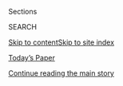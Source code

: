 <div id="app">

<div>

<div class="NYTAppHideMasthead css-1r6wvpq e1suatyy0">

<div class="section css-ui9rw0 e1suatyy2">

<div class="css-eph4ug er09x8g0">

<div class="css-6n7j50">

</div>

<span class="css-1dv1kvn">Sections</span>

<div class="css-10488qs">

<span class="css-1dv1kvn">SEARCH</span>

</div>

[Skip to content](#site-content)[Skip to site
index](#site-index)

</div>

<div class="css-10698na e1huz5gh0">

</div>

</div>

<div id="masthead-bar-one" class="section hasLinks css-15hmgas e1csuq9d3">

<div class="css-uqyvli e1csuq9d0">

</div>

<div class="css-1uqjmks e1csuq9d1">

</div>

<div class="css-9e9ivx">

[](https://myaccount.nytimes3xbfgragh.onion/auth/login?response_type=cookie&client_id=vi)

</div>

<div class="css-1bvtpon e1csuq9d2">

[Today’s Paper](https://www.nytimes3xbfgragh.onion/section/todayspaper)

</div>

</div>

</div>

</div>

<div data-aria-hidden="false">

<div id="site-content" data-role="main">

<div id="top-wrapper" class="css-15p45cc eaca97t0" type="top">

<div id="top-slug" class="css-19x0jxb eaca97t1" hidden="">

Advertisement

</div>

[Continue reading the main
story](#after-top)

<div class="ad top-wrapper" style="text-align:center;height:100%;display:block;min-height:90px">

<div id="top" class="place-ad" data-position="top" data-size-key="top">

</div>

</div>

<div id="after-top">

</div>

</div>

<div id="byline" class="section css-15h4p1b e9abtgs0">

<div class="css-1j21atc e1svk9qx1">

<div class="css-nfcc9b e1svk9qx3">

<div class="css-vl9dhg e1svk9qx5">

<div class="css-1nrhkj6 e1svk9qx6">

# Carl Richards

</div>

## <span></span>

Carl Richards is a certified financial [planner and
author](https://behaviorgap.com) of “The Behavior Gap.” His sketches and
essays appear frequently. 

</div>

</div>

</div>

<div>

<div id="mid1-wrapper" class="css-1mn4oms eaca97t0" type="rank">

<div id="mid1-slug" class="css-1tag3rd eaca97t1">

Advertisement

</div>

[Continue reading the main
story](#after-mid1)

<div id="mid1" class="ad mid1-wrapper" style="text-align:center;height:100%;display:block">

</div>

<div id="after-mid1">

</div>

</div>

</div>

<div class="css-185go5a e1o5byef0">

<div class="css-15cbhtu">

  - [Latest](#stream-panel)
  - <span class="css-6n7j50">Search</span>
    <div class="control">
    <div class="label-container css-1dv1kvn">
    Search
    </div>
    <div class="css-wm4t3d">
    **<span id="clear-search-input" class="css-1dv1kvn">Clear this text
    input</span>
    </div>
    </div>
    <span class="css-1iovbfw"></span>

<div id="stream-panel" class="section css-8msx5b e1jz0cab1">

<div class="css-13mho3u">

1.  
    
    <div class="css-1cp3ece">
    
    <div class="css-1l4spti">
    
    [](/2020/06/26/business/investing-stock-market-fear.html)
    
    <div class="css-79elbk">
    
    ![](https://static01.graylady3jvrrxbe.onion/images/2020/06/27/business/26sketch1-print/031420bucks-carl-sketch-SCARY-thumbWide.jpg?quality=75&auto=webp&disable=upscale)
    
    </div>
    
    ### <span class="css-m70j1g">Sketch guy</span>
    
    ## Your 5-Step Guide to Navigating a Scary Stock Market
    
    Strong feelings are fine. You’re only human. But remember why you
    invested in the first place. The best action to take might not
    involve your portfolio.
    
    <div class="css-1nqbnmb ea5icrr0">
    
    By <span class="css-1n7hynb">Carl
    Richards</span>
    
    </div>
    
    </div>
    
    <div class="css-1lc2l26 e1xfvim33">
    
    </div>
    
    </div>

2.  
    
    <div class="css-1cp3ece">
    
    <div class="css-1l4spti">
    
    [](/2019/10/25/your-money/profit-art-business.html)
    
    <div class="css-79elbk">
    
    ![](https://static01.graylady3jvrrxbe.onion/images/2019/07/30/business/073019bucks-carl-napkin/073019bucks-carl-napkin-thumbWide.jpg?quality=75&auto=webp&disable=upscale)
    
    </div>
    
    ### <span class="css-m70j1g">Sketch Guy</span>
    
    ## Profit From Art Isn’t Dirty. It Means: Make More Art.
    
    Are you an artist who dislikes dealing with the financial part of
    your work? Think of profit as a form of permission.
    
    <div class="css-1nqbnmb ea5icrr0">
    
    By <span class="css-1n7hynb">Carl
    Richards</span>
    
    </div>
    
    </div>
    
    <div class="css-1lc2l26 e1xfvim33">
    
    </div>
    
    </div>

3.  
    
    <div class="css-1cp3ece">
    
    <div class="css-1l4spti">
    
    [](/2019/09/12/your-money/how-to-do-better-than-merely-getting-ahead.html)
    
    <div class="css-79elbk">
    
    ![](https://static01.graylady3jvrrxbe.onion/images/2019/08/28/business/000019bucks-carl-sketch/000019bucks-carl-sketch-thumbWide.jpg?quality=75&auto=webp&disable=upscale)
    
    </div>
    
    ### <span class="css-m70j1g">Sketch Guy</span>
    
    ## How to Do Better Than Merely Getting Ahead
    
    Outracing the pack is overrated. But defining enough and then
    stopping there? It may be the best life shift you’ve made in ages.
    
    <div class="css-1nqbnmb ea5icrr0">
    
    By <span class="css-1n7hynb">Carl
    Richards</span>
    
    </div>
    
    </div>
    
    <div class="css-1lc2l26 e1xfvim33">
    
    </div>
    
    </div>

4.  
    
    <div class="css-1cp3ece">
    
    <div class="css-1l4spti">
    
    [](/2019/07/29/business/confidence-bias-investing.html)
    
    <div class="css-79elbk">
    
    ![](https://static01.graylady3jvrrxbe.onion/images/2019/07/29/business/072919bucks-carl-sketch/072919bucks-carl-sketch-thumbWide.jpg?quality=75&auto=webp&disable=upscale)
    
    </div>
    
    ### <span class="css-m70j1g">Sketch Guy</span>
    
    ## You Are Probably Overconfident. (If You Skip This, Doubly So.)
    
    Do you fancy yourself a stockpicker? Are you certain you can assess
    avalanche risk in the backcountry? You may need a lesson in
    self-serving biases.
    
    <div class="css-1nqbnmb ea5icrr0">
    
    By <span class="css-1n7hynb">Carl
    Richards</span>
    
    </div>
    
    </div>
    
    <div class="css-1lc2l26 e1xfvim33">
    
    </div>
    
    </div>

5.  
    
    <div class="css-1cp3ece">
    
    <div class="css-1l4spti">
    
    [](/2019/07/08/your-money/sketch-guy-your-own-way.html)
    
    <div class="css-79elbk">
    
    ![](https://static01.graylady3jvrrxbe.onion/images/2019/07/08/business/070819bucks-carl-sketch/d422543832d44aba996986714dc04da2-thumbWide.jpg?quality=75&auto=webp&disable=upscale)
    
    </div>
    
    ### <span class="css-m70j1g">Sketch Guy</span>
    
    ## The Value in Trying to Do Things Your Own Way
    
    Too many people use someone else’s map when building a business or
    making a big decision, either by following others’ rules or
    deliberately defying them.
    
    <div class="css-1nqbnmb ea5icrr0">
    
    By <span class="css-1n7hynb">Carl
    Richards</span>
    
    </div>
    
    </div>
    
    <div class="css-1lc2l26 e1xfvim33">
    
    </div>
    
    </div>

6.  
    
    <div class="css-1cp3ece">
    
    <div class="css-1l4spti">
    
    [](/2019/06/17/business/the-true-price-of-the-thing-youre-buying-may-not-be-printed-on-it.html)
    
    <div class="css-79elbk">
    
    ![](https://static01.graylady3jvrrxbe.onion/images/2019/06/17/business/061719bucks-carl-sketch/061719bucks-carl-sketch-thumbWide.jpg?quality=75&auto=webp&disable=upscale)
    
    </div>
    
    ### <span class="css-m70j1g">Sketch Guy</span>
    
    ## The True Price of the Thing You’re Buying May Not Be Printed on It
    
    Does the tag say “buyer’s remorse,” “spousal guilt trip” or
    “bloating may ensue?” If not, it’s time to consider the object’s
    full consumption cost.
    
    <div class="css-1nqbnmb ea5icrr0">
    
    By <span class="css-1n7hynb">Carl
    Richards</span>
    
    </div>
    
    </div>
    
    <div class="css-1lc2l26 e1xfvim33">
    
    </div>
    
    </div>

7.  
    
    <div class="css-1cp3ece">
    
    <div class="css-1l4spti">
    
    [](/2019/04/17/your-money/one-step-at-a-time.html)
    
    <div class="css-79elbk">
    
    ![](https://static01.graylady3jvrrxbe.onion/images/2019/04/15/business/041519bucks-carl-sketch/041519bucks-carl-sketch-thumbWide.jpg?quality=75&auto=webp&disable=upscale)
    
    </div>
    
    ### <span class="css-m70j1g">Sketch Guy</span>
    
    ## A Journey of 1,000 Miles Begins With the Current Step, Not the Next One
    
    In business, in a relationship or in any big project, you have to
    focus here before you focus there.
    
    <div class="css-1nqbnmb ea5icrr0">
    
    By <span class="css-1n7hynb">Carl
    Richards</span>
    
    </div>
    
    </div>
    
    <div class="css-1lc2l26 e1xfvim33">
    
    </div>
    
    </div>

8.  
    
    <div class="css-1cp3ece">
    
    <div class="css-1l4spti">
    
    [](/2019/02/19/your-money/sketch-guy-knowledge-workers-need-rest.html)
    
    <div class="css-79elbk">
    
    ![](https://static01.graylady3jvrrxbe.onion/images/2019/02/19/business/021919bucks-carl-sketch/021919bucks-carl-sketch-thumbWide.jpg?quality=75&auto=webp&disable=upscale)
    
    </div>
    
    ### <span class="css-m70j1g">Sketch Guy</span>
    
    ## Busy Is Not a Badge of Honor. Try Doing Nothing for a While.
    
    Quit the cult of busy. If you work with your head, your brain needs
    rest just like a cook’s hands or a soccer player’s legs do.
    
    <div class="css-1nqbnmb ea5icrr0">
    
    By <span class="css-1n7hynb">Carl
    Richards</span>
    
    </div>
    
    </div>
    
    <div class="css-1lc2l26 e1xfvim33">
    
    </div>
    
    </div>

9.  
    
    <div class="css-1cp3ece">
    
    <div class="css-1l4spti">
    
    [](/2019/01/07/your-money/2019-self-improvement-adventure.html)
    
    <div class="css-79elbk">
    
    ![](https://static01.graylady3jvrrxbe.onion/images/2019/01/07/business/010719bucks-carl-sketch/010719bucks-carl-sketch-550-thumbWide.jpg?quality=75&auto=webp&disable=upscale)
    
    </div>
    
    ### <span class="css-m70j1g">Sketch Guy</span>
    
    ## It’s 2019. Want Some Self-Improvement? Invest in Adventure.
    
    In a world where things often feel static, there is inherent value
    in reminding yourself that you can change. Let’s call that
    adventure. What’s yours?
    
    <div class="css-1nqbnmb ea5icrr0">
    
    By <span class="css-1n7hynb">Carl
    Richards</span>
    
    </div>
    
    </div>
    
    <div class="css-1lc2l26 e1xfvim33">
    
    </div>
    
    </div>

10. 
    
    <div class="css-1cp3ece">
    
    <div class="css-1l4spti">
    
    [](/interactive/2018/business/how-to-talk-about-money.html)
    
    <div class="css-79elbk">
    
    ![](https://static01.graylady3jvrrxbe.onion/images/2018/08/29/autossell/Landing-Page/Landing-Page-01-thumbWide.jpg?quality=75&auto=webp&disable=upscale)
    
    </div>
    
    ### <span class="css-m70j1g">Guide</span>
    
    ## How to Talk About Money
    
    At some point, you’re going to have to have a conversation about
    money — with a spouse, a roommate, your kids, your aging parents —
    but did anyone ever teach you how to talk about money?
    
    <div class="css-1nqbnmb ea5icrr0">
    
    By <span class="css-1n7hynb">Carl Richards</span>
    
    </div>
    
    </div>
    
    <div class="css-1lc2l26 e1xfvim33">
    
    </div>
    
    </div>

<div class="css-13mho3u">

<div class="css-1t62hi8">

<div class="css-1stvaey">

Show
More

<div>

<div style="border:0;clip:rect(0 0 0 0);height:1px;margin:-1px;overflow:hidden;white-space:nowrap;padding:0;width:1px;position:absolute" data-role="log" data-aria-live="assertive">

</div>

<div style="border:0;clip:rect(0 0 0 0);height:1px;margin:-1px;overflow:hidden;white-space:nowrap;padding:0;width:1px;position:absolute" data-role="log" data-aria-live="assertive">

</div>

<div style="border:0;clip:rect(0 0 0 0);height:1px;margin:-1px;overflow:hidden;white-space:nowrap;padding:0;width:1px;position:absolute" data-role="log" data-aria-live="polite">

</div>

<div style="border:0;clip:rect(0 0 0 0);height:1px;margin:-1px;overflow:hidden;white-space:nowrap;padding:0;width:1px;position:absolute" data-role="log" data-aria-live="polite">

</div>

</div>

</div>

</div>

</div>

</div>

<div class="css-g6hk37 supplemental">

<div id="mid2-wrapper" class="css-10wkyv7 eaca97t0" type="lede">

<div id="mid2-slug" class="css-1tag3rd eaca97t1">

Advertisement

</div>

[Continue reading the main
story](#after-mid2)

<div id="mid2" class="ad mid2-wrapper" style="text-align:center;height:100%;display:block;min-height:250px">

</div>

<div id="after-mid2">

</div>

</div>

</div>

</div>

</div>

</div>

</div>

</div>

## Site Index

<div>

</div>

## Site Information Navigation

  - [© <span>2020</span> <span>The New York Times
    Company</span>](https://help.nytimes3xbfgragh.onion/hc/en-us/articles/115014792127-Copyright-notice)

<!-- end list -->

  - [NYTCo](https://www.nytco.com/)
  - [Contact
    Us](https://help.nytimes3xbfgragh.onion/hc/en-us/articles/115015385887-Contact-Us)
  - [Work with us](https://www.nytco.com/careers/)
  - [Advertise](https://nytmediakit.com/)
  - [T Brand Studio](http://www.tbrandstudio.com/)
  - [Your Ad
    Choices](https://www.nytimes3xbfgragh.onion/privacy/cookie-policy#how-do-i-manage-trackers)
  - [Privacy](https://www.nytimes3xbfgragh.onion/privacy)
  - [Terms of
    Service](https://help.nytimes3xbfgragh.onion/hc/en-us/articles/115014893428-Terms-of-service)
  - [Terms of
    Sale](https://help.nytimes3xbfgragh.onion/hc/en-us/articles/115014893968-Terms-of-sale)
  - [Site
    Map](https://spiderbites.nytimes3xbfgragh.onion)
  - [Help](https://help.nytimes3xbfgragh.onion/hc/en-us)
  - [Subscriptions](https://www.nytimes3xbfgragh.onion/subscription?campaignId=37WXW)

</div>

</div>

